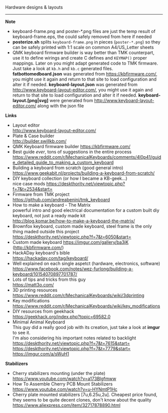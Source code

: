 Hardware designs & layouts

---
**Note**
- keyboard-frame.png and poster-*.png files are just the temp result of keyboard-frame.eps, the could safely removed from here if needed
- **posterize.sh** splits `keyboard-frame.png` in pieces (`poster-*.png`) so they can be safely printed with 1:1 scale on common A4/US_Letter sheets
- QMK keyboard firmware builder is way better than TMK counterpart, use it to define wirings and create C defines
  and `KEYMAP()` proper mappings. Later on you might adapt generated code to TMK firmware. Just take a look at
  `kb.h` and `kb.c` generated files.
  **fatbottomedboard.json** was generated from https://kbfirmware.com/, you might use it again and return
  to that site to load configuration and alter it if needed.
  **keyboard-layout.json** was generated from http://www.keyboard-layout-editor.com/, you might use it again and return
  to that site to load configuration and alter it if needed.
  **keyboard-layout.[png|svg]** were generated from http://www.keyboard-layout-editor.com/ along with the json file


**Links**
- Layout editor  
  http://www.keyboard-layout-editor.com/
- Plate & Case builder  
  http://builder.swillkb.com/
- QMK Keyboard firmware builder https://kbfirmware.com/  
- Best guide *ever*, tons of suggestions in the entire process  
  https://www.reddit.com/r/MechanicalKeyboards/comments/4l0p41/guide_detailed_guide_to_making_a_custom_keyboard
- Building a keyboard from scratch (good general intro)  
  https://www.geekabit.nl/projects/building-a-keyboard-from-scratch/
- DIY keyboard collection (or how I became a KB-geek...)  
  nice case mods https://deskthority.net/viewtopic.php?f=7&t=2534&start=
- Firmware from TMK project  
  https://github.com/andreabenini/tmk_keyboard
- How to make a keyboard - The Matrix  
  powerful intro and good electrical documentation for a custom built diy keyboard, not just a ready made kit  
  http://blog.komar.be/how-to-make-a-keyboard-the-matrix/
- Brownfox keyboard, custom made keyboard, steel frame is the only thing maded outside this project  
  https://deskthority.net/viewtopic.php?f=7&t=6050&start=
- Custom made keyboard https://imgur.com/gallery/ba3jK (http://kbfirmware.com/)
- HackADay keyboard's bible  
  https://hackaday.com/tag/keyboard/
- Well explained on each single aspetct (hardware, electronics, software)  
  https://www.facebook.com/notes/wez-furlong/building-a-keyboard/10154070897701787/
- Lots of tips and tricks from this guy  
  https://matt3o.com/
- 3D printing resources  
  https://www.reddit.com/r/MechanicalKeyboards/wiki/3dprinting
- Key modifications  
  https://www.reddit.com/r/MechanicalKeyboards/wiki/key_modifications
- DIY resources from geekhack  
  https://geekhack.org/index.php?topic=69582.0
- Minimal Animal Keyboard  
  This guy did a really good job with its creation, just take a look at **imgur** to see it.  
  I'm also considering his important notes related to backlight  
  https://deskthority.net/viewtopic.php?f=7&t=7615&start=  
  https://deskthority.net/viewtopic.php?f=7&t=7779&start=  
  https://imgur.com/a/sWuH1



**Stabilizers**
- Cherry stabilizers mounting (under the plate)  
  https://www.youtube.com/watch?v=a173Blgfmww
- How To Assemble Cherry PCB Mount Stabilizers  
  https://www.youtube.com/watch?v=u-HYNmtP1Hc
- Cherry plate mounted stabilizers [7u,6.25u,2u]. Cheapest price found, they seems to be quite decent clones, don't know about the quality  
  https://www.aliexpress.com/item/32717878890.html
